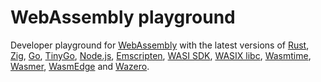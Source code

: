 # WebAssembly playground

Developer playground for [WebAssembly](https://webassembly.org) with the latest versions of
[Rust](https://rust-lang.org),
[Zig](https://ziglang.org),
[Go](https://go.dev),
[TinyGo](https://tinygo.org),
[Node.js](https://nodejs.org),
[Emscripten](https://emscripten.org),
[WASI SDK](https://wasi.dev),
[WASIX libc](https://wasix.org),
[Wasmtime](https://wasmtime.dev),
[Wasmer](https://wasmer.io),
[WasmEdge](https://wasmedge.org) and
[Wazero](https://wazero.io).
